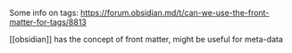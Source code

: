 Some info on tags: https://forum.obsidian.md/t/can-we-use-the-front-matter-for-tags/8813

[[obsidian]] has the concept of front matter, might be useful for meta-data